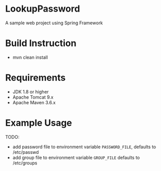 # LookupPassword
A sample web project using Spring Framework

# Build Instruction
- mvn clean install

# Requirements
- JDK 1.8 or higher
- Apache Tomcat 9.x
- Apache Maven 3.6.x

# Example Usage
TODO:
- add password file to environment variable ```PASSWORD_FILE```, defaults to /etc/passwd
- add group file to environment variable ```GROUP_FILE``` defaults to /etc/groups